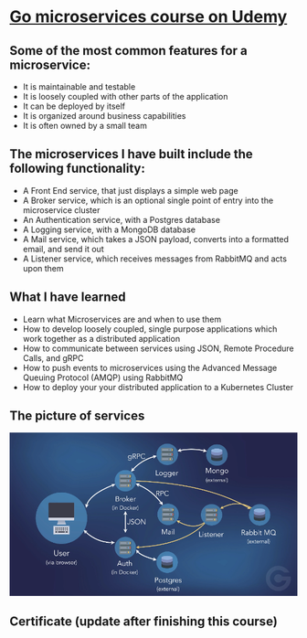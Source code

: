 # [Go microservices course on Udemy](https://www.udemy.com/course/working-with-microservices-in-go)

## Some of the most common features for a microservice:
- It is maintainable and testable
- It is loosely coupled with other parts of the application
- It can be deployed by itself
- It is organized around business capabilities
- It is often owned by a small team

## The microservices I have built include the following functionality:
- A Front End service, that just displays a simple web page
- A Broker service, which is an optional single point of entry into the microservice cluster
- An Authentication service, with a Postgres database
- A Logging service, with a MongoDB database
- A Mail service, which takes a JSON payload, converts into a formatted email, and send it out
- A Listener service, which receives messages from RabbitMQ and acts upon them

## What I have learned
- Learn what Microservices are and when to use them
- How to develop loosely coupled, single purpose applications which work together as a distributed application
- How to communicate between services using JSON, Remote Procedure Calls, and gRPC
- How to push events to microservices using the Advanced Message Queuing Protocol (AMQP) using RabbitMQ
- How to deploy your your distributed application to a Kubernetes Cluster

## The picture of services
![](./go_microservices.png)

## Certificate (update after finishing this course)